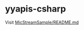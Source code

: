 # yyapis-csharp
Visit [MicStreamSample/README.md](https://github.com/YYSystem/yyapis-csharp/blob/main/quickstarts/speech-to-text/MicStreamSample/README.md)